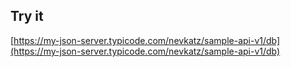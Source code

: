 ## Try it

[https://my-json-server.typicode.com/nevkatz/sample-api-v1/db](https://my-json-server.typicode.com/nevkatz/sample-api-v1/db)

